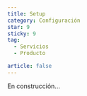 ```yaml
---
title: Setup
category: Configuración
star: 9
sticky: 9
tag:
  - Servicios
  - Producto

article: false
---
```


En construcción...
